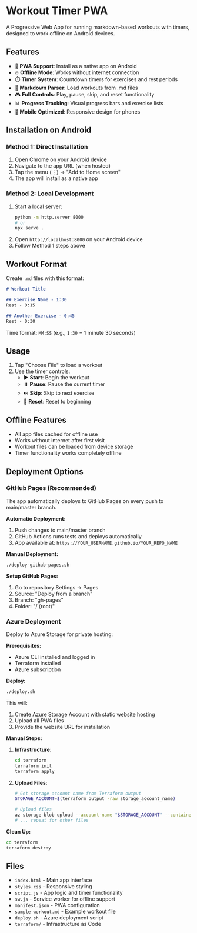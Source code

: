 # Workout Timer PWA

A Progressive Web App for running markdown-based workouts with timers, designed to work offline on Android devices.

## Features

- 📱 **PWA Support**: Install as a native app on Android
- 🔥 **Offline Mode**: Works without internet connection
- ⏱️ **Timer System**: Countdown timers for exercises and rest periods
- 📝 **Markdown Parser**: Load workouts from .md files
- 🎮 **Full Controls**: Play, pause, skip, and reset functionality
- 📊 **Progress Tracking**: Visual progress bars and exercise lists
- 📱 **Mobile Optimized**: Responsive design for phones

## Installation on Android

### Method 1: Direct Installation
1. Open Chrome on your Android device
2. Navigate to the app URL (when hosted)
3. Tap the menu (⋮) → "Add to Home screen"
4. The app will install as a native app

### Method 2: Local Development
1. Start a local server:
   ```bash
   python -m http.server 8000
   # or
   npx serve .
   ```
2. Open `http://localhost:8000` on your Android device
3. Follow Method 1 steps above

## Workout Format

Create `.md` files with this format:

```markdown
# Workout Title

## Exercise Name - 1:30
Rest - 0:15

## Another Exercise - 0:45
Rest - 0:30
```

Time format: `MM:SS` (e.g., `1:30` = 1 minute 30 seconds)

## Usage

1. Tap "Choose File" to load a workout
2. Use the timer controls:
   - ▶️ **Start**: Begin the workout
   - ⏸️ **Pause**: Pause the current timer
   - ⏭️ **Skip**: Skip to next exercise
   - 🔄 **Reset**: Reset to beginning

## Offline Features

- All app files cached for offline use
- Works without internet after first visit
- Workout files can be loaded from device storage
- Timer functionality works completely offline

## Deployment Options

### GitHub Pages (Recommended)

The app automatically deploys to GitHub Pages on every push to main/master branch.

**Automatic Deployment:**
1. Push changes to main/master branch
2. GitHub Actions runs tests and deploys automatically
3. App available at: `https://YOUR_USERNAME.github.io/YOUR_REPO_NAME`

**Manual Deployment:**
```bash
./deploy-github-pages.sh
```

**Setup GitHub Pages:**
1. Go to repository Settings → Pages
2. Source: "Deploy from a branch" 
3. Branch: "gh-pages" 
4. Folder: "/ (root)"

### Azure Deployment

Deploy to Azure Storage for private hosting:

**Prerequisites:**
- Azure CLI installed and logged in
- Terraform installed
- Azure subscription

**Deploy:**
```bash
./deploy.sh
```

This will:
1. Create Azure Storage Account with static website hosting
2. Upload all PWA files
3. Provide the website URL for installation

**Manual Steps:**
1. **Infrastructure**: 
   ```bash
   cd terraform
   terraform init
   terraform apply
   ```

2. **Upload Files**:
   ```bash
   # Get storage account name from Terraform output
   STORAGE_ACCOUNT=$(terraform output -raw storage_account_name)
   
   # Upload files
   az storage blob upload --account-name "$STORAGE_ACCOUNT" --container-name '$web' --name 'index.html' --file 'index.html' --content-type 'text/html'
   # ... repeat for other files
   ```

**Clean Up:**
```bash
cd terraform
terraform destroy
```

## Files

- `index.html` - Main app interface
- `styles.css` - Responsive styling
- `script.js` - App logic and timer functionality
- `sw.js` - Service worker for offline support
- `manifest.json` - PWA configuration
- `sample-workout.md` - Example workout file
- `deploy.sh` - Azure deployment script
- `terraform/` - Infrastructure as Code